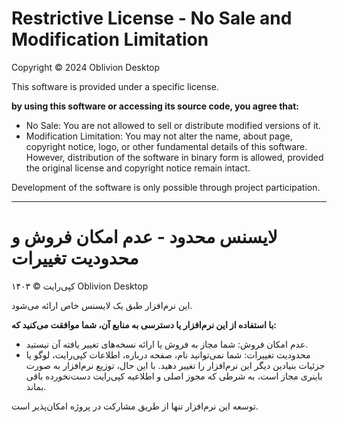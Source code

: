 # Restrictive License - No Sale and Modification Limitation

Copyright © 2024 Oblivion Desktop

This software is provided under a specific license.

<b>by using this software or accessing its source code, you agree that:</b>

- No Sale: You are not allowed to sell or distribute modified versions of it.
- Modification Limitation: You may not alter the name, about page, copyright notice, logo, or other fundamental details of this software. However, distribution of the software in binary form is allowed, provided the original license and copyright notice remain intact.

Development of the software is only possible through project participation.

---

# لایسنس محدود - عدم امکان فروش و محدودیت تغییرات

کپی‌رایت © ۱۴۰۳ Oblivion Desktop

این نرم‌افزار طبق یک لایسنس خاص ارائه می‌شود.

<b>با استفاده از این نرم‌افزار یا دسترسی به منابع آن، شما موافقت می‌کنید که:</b>

- عدم امکان فروش: شما مجاز به فروش یا ارائه نسخه‌های تغییر یافته آن نیستید.
- محدودیت تغییرات: شما نمی‌توانید نام، صفحه درباره، اطلاعات کپی‌رایت، لوگو یا جزئیات بنیادین دیگر این نرم‌افزار را تغییر دهید. با این حال، توزیع نرم‌افزار به صورت باینری مجاز است، به شرطی که مجوز اصلی و اطلاعیه کپی‌رایت دست‌نخورده باقی بماند.

توسعه این نرم‌افزار تنها از طریق مشارکت در پروژه امکان‌پذیر است.
